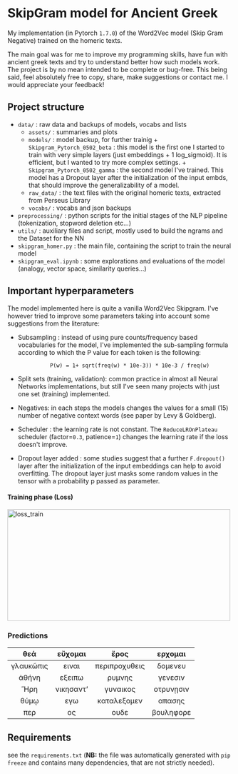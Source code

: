 # SkipGram model for Ancient Greek

My implementation (in Pytorch `1.7.0`) of the Word2Vec model (Skip Gram Negative) trained on the homeric texts.

The main goal was for me to improve my programming skills, have fun with ancient greek texts and try to understand better how such models work. The project is by no mean intended to be complete or bug-free. This being said, feel absolutely free to copy, share, make suggestions or contact me. I would appreciate your feedback!

## Project structure

- `data/` : raw data and backups of models, vocabs and lists
  - `assets/` : summaries and plots
  - `models/` : model backup, for further trainig
        + `Skipgram_Pytorch_0502_beta` : this model is the first one I started to train with very simple layers (just embeddings + 1 log_sigmoid). It is efficient, but I wanted to try more complex settings.
        + `Skipgram_Pytorch_0502_gamma` : the second model I've trained. This model has a Dropout layer after the initialization of the input embds, that should improve the generalizability of a model. 
  - `raw_data/` : the text files with the original homeric texts, extracted from Perseus Library
  - `vocabs/` : vocabs and json backups
- `preprocessing/` : python scripts for the initial stages of the NLP pipeline (tokenization, stopword deletion etc...)
- `utils/` : auxiliary files and script, mostly used to build the ngrams and the Dataset for the NN
- `skipgram_homer.py` : the main file, containing the script to train the neural model
- `skipgram_eval.ipynb` : some explorations and evaluations of the model (analogy, vector space, similarity queries...)

## Important hyperparameters

The model implemented here is quite a vanilla Word2Vec Skipgram. I've however tried to improve some parameters taking into account some suggestions from the literature:

- Subsampling : instead of using pure counts/frequency based vocabularies for the model, I've implemented the sub-sampling formula according to which the P value for each token is the following:

                P(w) = 1+ sqrt(freq(w) * 10e-3)) * 10e-3 / freq(w)

- Split sets (training, validation): common practice in almost all Neural Networks implementations, but still I've seen many projects with just one set (training) implemented.

- Negatives: in each steps the models changes the values for a small (15) number of negative context words (see paper by Levy & Goldberg).

- Scheduler : the learning rate is not constant. The `ReduceLROnPlateau` scheduler (factor=`0.3`, patience=`1`) changes the learning rate if the loss doesn't improve.

- Dropout layer added : some studies suggest that a further `F.dropout()` layer after the initialization of the input embeddings can help to avoid overfitting. The dropout layer
just masks some random values in the tensor with a probability p passed as parameter. 

#### Training phase (Loss)

<img src="./data/assets/losses_train_RMSop_optimizer" alt="loss_train" style="width: 500px; height:250px" >

### Predictions

|    θεά    |  εὔχομαι  |     ἔρος      |  ερχομαι  |
| :-------: | :-------: | :-----------: | :-------: |
| γλαυκῶπις |   ειναι   | περιπροχυθεις |  δομενευ  |
|   ἀθήνη   |  εξειπω   |    ρυμνης     |  γενεσιν  |
|    Ἥρη    | νικησαντʼ |   γυναικος    | οτρυνῃσιν |
|   θύμῳ    |    εγω    |  καταλεξομεν  |  απασης   |
|    περ    |    ος     |     ουδε      | βουληφορε |

## Requirements

see the `requirements.txt` (**NB:** the file was automatically generated with `pip freeze` and contains many dependencies, that are not strictly needed).
